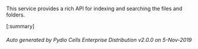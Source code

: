 






This service provides a rich API for indexing and searching the files and folders.

[:summary]

###### Auto generated by Pydio Cells Enterprise Distribution v2.0.0 on 5-Nov-2019
